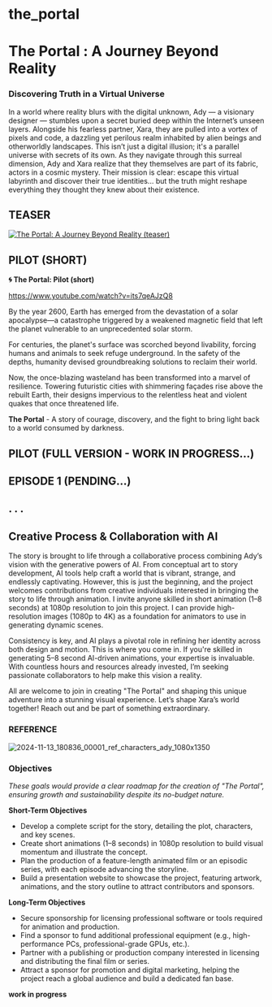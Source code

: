 # the_portal

# The Portal : A Journey Beyond Reality
### Discovering Truth in a Virtual Universe

In a world where reality blurs with the digital unknown, Ady — a visionary designer — stumbles upon a secret buried deep within the Internet’s unseen layers. Alongside his fearless partner, Xara, they are pulled into a vortex of pixels and code, a dazzling yet perilous realm inhabited by alien beings and otherworldly landscapes. This isn’t just a digital illusion; it's a parallel universe with secrets of its own. As they navigate through this surreal dimension, Ady and Xara realize that they themselves are part of its fabric, actors in a cosmic mystery. Their mission is clear: escape this virtual labyrinth and discover their true identities... but the truth might reshape everything they thought they knew about their existence.

## TEASER
[![The Portal: A Journey Beyond Reality (teaser)](https://i.ytimg.com/vi/5pifV2VbEPM/maxresdefault.jpg)](https://www.youtube.com/watch?v=5pifV2VbEPM)

## PILOT (SHORT)

**🌀 The Portal: Pilot (short)**

https://www.youtube.com/watch?v=its7qeAJzQ8

By the year 2600, Earth has emerged from the devastation of a solar apocalypse—a catastrophe triggered by a weakened magnetic field that left the planet vulnerable to an unprecedented solar storm.

For centuries, the planet's surface was scorched beyond livability, forcing humans and animals to seek refuge underground. In the safety of the depths, humanity devised groundbreaking solutions to reclaim their world.

Now, the once-blazing wasteland has been transformed into a marvel of resilience. Towering futuristic cities with shimmering façades rise above the rebuilt Earth, their designs impervious to the relentless heat and violent quakes that once threatened life.

**The Portal** - A story of courage, discovery, and the fight to bring light back to a world consumed by darkness. 

## PILOT (FULL VERSION - WORK IN PROGRESS...)
## EPISODE 1 (PENDING...)
## . . .

## Creative Process & Collaboration with AI

The story is brought to life through a collaborative process combining Ady’s vision with the generative powers of AI. From conceptual art to story development, AI tools help craft a world that is vibrant, strange, and endlessly captivating. However, this is just the beginning, and the project welcomes contributions from creative individuals interested in bringing the story to life through animation. I invite anyone skilled in short animation (1–8 seconds) at 1080p resolution to join this project. I can provide high-resolution images (1080p to 4K) as a foundation for animators to use in generating dynamic scenes.

Consistency is key, and AI plays a pivotal role in refining her identity across both design and motion. This is where you come in. If you're skilled in generating 5–8 second AI-driven animations, your expertise is invaluable. With countless hours and resources already invested, I’m seeking passionate collaborators to help make this vision a reality.

All are welcome to join in creating "The Portal" and shaping this unique adventure into a stunning visual experience. Let’s shape Xara’s world together! Reach out and be part of something extraordinary.


### REFERENCE

![2024-11-13_180836_00001_ref_characters_ady_1080x1350](https://github.com/user-attachments/assets/9f15dcc9-cece-48e6-92dc-e37f1da38027)

### Objectives

*These goals would provide a clear roadmap for the creation of "The Portal", ensuring growth and sustainability despite its no-budget nature.*

**Short-Term Objectives**
* Develop a complete script for the story, detailing the plot, characters, and key scenes.
* Create short animations (1–8 seconds) in 1080p resolution to build visual momentum and illustrate the concept.
* Plan the production of a feature-length animated film or an episodic series, with each episode advancing the storyline.
* Build a presentation website to showcase the project, featuring artwork, animations, and the story outline to attract contributors and sponsors.

**Long-Term Objectives**
* Secure sponsorship for licensing professional software or tools required for animation and production.
* Find a sponsor to fund additional professional equipment (e.g., high-performance PCs, professional-grade GPUs, etc.).
* Partner with a publishing or production company interested in licensing and distributing the final film or series.
* Attract a sponsor for promotion and digital marketing, helping the project reach a global audience and build a dedicated fan base.



**work in progress**
